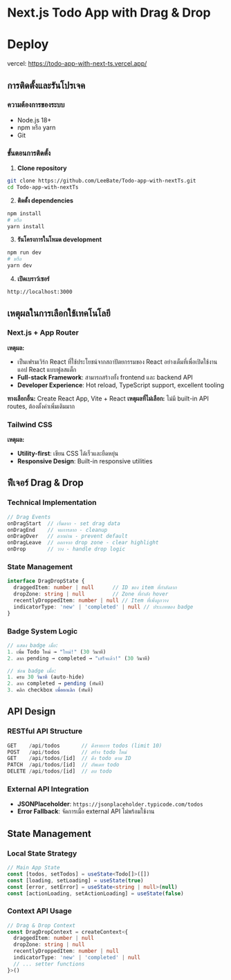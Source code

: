 # Next.js Todo App with Drag & Drop

# Deploy
vercel: https://todo-app-with-next-ts.vercel.app/

## การติดตั้งและรันโปรเจค
### ความต้องการของระบบ
- Node.js 18+ 
- npm หรือ yarn
- Git

### ขั้นตอนการติดตั้ง

1. **Clone repository**
```bash
git clone https://github.com/LeeBate/Todo-app-with-nextTs.git
cd Todo-app-with-nextTs
```

2. **ติดตั้ง dependencies**
```bash
npm install
# หรือ
yarn install
```

3. **รันโครงการในโหมด development**
```bash
npm run dev
# หรือ
yarn dev
```

4. **เปิดเบราว์เซอร์**
```
http://localhost:3000
```

## เหตุผลในการเลือกใช้เทคโนโลยี

### Next.js + App Router
**เหตุผล:**
- เป็นเฟรมเวิร์ก React ที่ใช้ประโยชน์จากสถาปัตยกรรมของ React อย่างเต็มที่เพื่อเปิดใช้งานแอป React แบบฟูลสแต็ก
- **Full-stack Framework**: สามารถสร้างทั้ง frontend และ backend API
- **Developer Experience**: Hot reload, TypeScript support, excellent tooling

**ทางเลือกอื่น:** Create React App, Vite + React
**เหตุผลที่ไม่เลือก:** ไม่มี built-in API routes, ต้องตั้งค่าเพิ่มเติมมาก

### Tailwind CSS
**เหตุผล:**
- **Utility-first**: เขียน CSS ได้เร็วและยืดหยุ่น
- **Responsive Design**: Built-in responsive utilities

## ฟีเจอร์ Drag & Drop

### Technical Implementation
```typescript
// Drag Events
onDragStart  // เริ่มลาก - set drag data
onDragEnd    // จบการลาก - cleanup
onDragOver   // ลากผ่าน - prevent default
onDragLeave  // ออกจาก drop zone - clear highlight
onDrop       // วาง - handle drop logic
```

### State Management
```typescript
interface DragDropState {
  draggedItem: number | null      // ID ของ item ที่กำลังลาก
  dropZone: string | null         // Zone ที่กำลัง hover
  recentlyDroppedItem: number | null // Item ที่เพิ่งถูกวาง
  indicatorType: 'new' | 'completed' | null // ประเภทของ badge
}
```

### Badge System Logic
```typescript
// แสดง badge เมื่อ:
1. เพิ่ม Todo ใหม่ → "ใหม่!" (30 วินาที)
2. ลาก pending → completed → "เสร็จแล้ว!" (30 วินาที)

// ซ่อน badge เมื่อ:
1. ครบ 30 วินาที (auto-hide)
2. ลาก completed → pending (ทันที)
3. คลิก checkbox เพื่อยกเลิก (ทันที)
```

## API Design

### RESTful API Structure
```typescript
GET    /api/todos       // ดึงรายการ todos (limit 10)
POST   /api/todos       // สร้าง todo ใหม่
GET    /api/todos/[id]  // ดึง todo ตาม ID
PATCH  /api/todos/[id]  // อัพเดท todo
DELETE /api/todos/[id]  // ลบ todo
```

### External API Integration
- **JSONPlaceholder**: `https://jsonplaceholder.typicode.com/todos`
- **Error Fallback**: จัดการเมื่อ external API ไม่พร้อมใช้งาน

## State Management

### Local State Strategy
```typescript
// Main App State
const [todos, setTodos] = useState<Todo[]>([])
const [loading, setLoading] = useState(true)
const [error, setError] = useState<string | null>(null)
const [actionLoading, setActionLoading] = useState(false)
```

### Context API Usage
```typescript
// Drag & Drop Context
const DragDropContext = createContext<{
  draggedItem: number | null
  dropZone: string | null
  recentlyDroppedItem: number | null
  indicatorType: 'new' | 'completed' | null
  // ... setter functions
}>()
```
